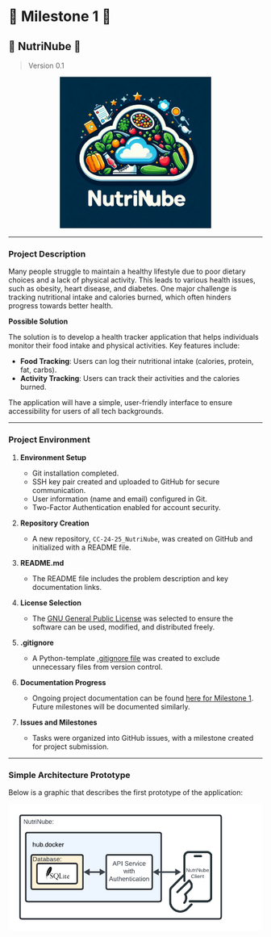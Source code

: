 # :pushpin: Milestone 1 :pushpin:

## :book: NutriNube :book:  
> Version 0.1

<p align="center">
  <img src="/images/nutrinube_logo.jpg" alt="NutriNube Logo" width="300" height="300">
</p>

---

### **Project Description**

Many people struggle to maintain a healthy lifestyle due to poor dietary choices and a lack of physical activity. This leads to various health issues, such as obesity, heart disease, and diabetes. One major challenge is tracking nutritional intake and calories burned, which often hinders progress towards better health.

**Possible Solution**

The solution is to develop a health tracker application that helps individuals monitor their food intake and physical activities. Key features include:

- **Food Tracking**: Users can log their nutritional intake (calories, protein, fat, carbs).
- **Activity Tracking**: Users can track their activities and the calories burned.

The application will have a simple, user-friendly interface to ensure accessibility for users of all tech backgrounds.

---

### **Project Environment**

1. **Environment Setup**
    - Git installation completed.
    - SSH key pair created and uploaded to GitHub for secure communication.
    - User information (name and email) configured in Git.
    - Two-Factor Authentication enabled for account security.

2. **Repository Creation**
    - A new repository, `CC-24-25_NutriNube`, was created on GitHub and initialized with a README file.

3. **README.md**
    - The README file includes the problem description and key documentation links.

4. **License Selection**
    - The [GNU General Public License](/LICENSE) was selected to ensure the software can be used, modified, and distributed freely.

5. **.gitignore**
    - A Python-template [.gitignore file](/.gitignore) was created to exclude unnecessary files from version control.

6. **Documentation Progress**
    - Ongoing project documentation can be found [here for Milestone 1](/documentation/milestones/milestone0/milestone1.md). Future milestones will be documented similarly.

7. **Issues and Milestones**
    - Tasks were organized into GitHub issues, with a milestone created for project submission.

---

### **Simple Architecture Prototype**

Below is a graphic that describes the first prototype of the application:

<p align="center">
  <img src="/images/simple_architecture.png" alt="Simple Architecture">
</p>
